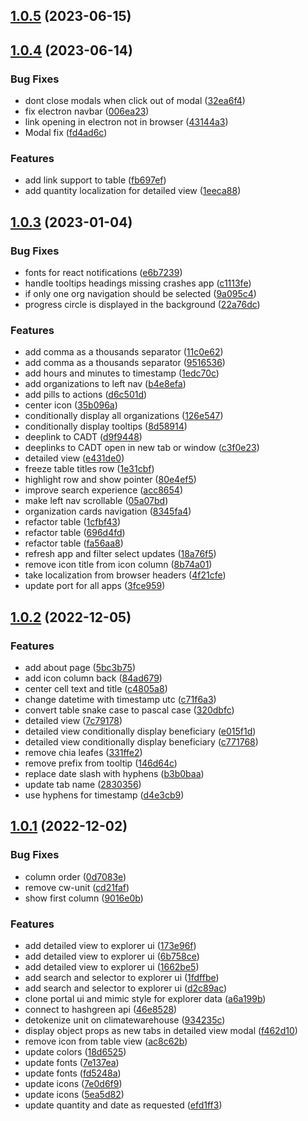 ## [1.0.5](https://github.com/Chia-Network/climate-explorer-ui/compare/1.0.4...1.0.5) (2023-06-15)



## [1.0.4](https://github.com/Chia-Network/climate-explorer-ui/compare/1.0.3...1.0.4) (2023-06-14)


### Bug Fixes

* dont close modals when click out of modal ([32ea6f4](https://github.com/Chia-Network/climate-explorer-ui/commit/32ea6f45e15475c4d61977af96d1b1a4a20a6b53))
* fix electron navbar ([006ea23](https://github.com/Chia-Network/climate-explorer-ui/commit/006ea23159bde7dcab392491580b1fed83c52c65))
* link opening in electron not in browser ([43144a3](https://github.com/Chia-Network/climate-explorer-ui/commit/43144a34480ca8a942a8f93441ad4e43925e0f96))
* Modal fix ([fd4ad6c](https://github.com/Chia-Network/climate-explorer-ui/commit/fd4ad6c9e5d0af97101193b5114c283eebc308fc))


### Features

* add link support to table ([fb697ef](https://github.com/Chia-Network/climate-explorer-ui/commit/fb697efba26d3b25e5148015db9c5f0839ab3ac0))
* add quantity localization for detailed view ([1eeca88](https://github.com/Chia-Network/climate-explorer-ui/commit/1eeca881eee4c3da6d0a0ab1447b9e1101dca57b))



## [1.0.3](https://github.com/Chia-Network/climate-explorer-ui/compare/1.0.2...1.0.3) (2023-01-04)


### Bug Fixes

* fonts for react notifications ([e6b7239](https://github.com/Chia-Network/climate-explorer-ui/commit/e6b72399e5eb0af344d7891ac02b241422b0851a))
* handle tooltips headings missing crashes app ([c1113fe](https://github.com/Chia-Network/climate-explorer-ui/commit/c1113fe8ce7725c346b65ac5cf512c8665d6b28d))
* if only one org navigation should be selected ([9a095c4](https://github.com/Chia-Network/climate-explorer-ui/commit/9a095c4b31b5f7b297a0bcc15e7f4ced85bddbca))
* progress circle is displayed in the background ([22a76dc](https://github.com/Chia-Network/climate-explorer-ui/commit/22a76dcd7131d59b9bcbe7a0f7b64c3fed0fae3a))


### Features

* add comma as a thousands separator ([11c0e62](https://github.com/Chia-Network/climate-explorer-ui/commit/11c0e622df4672bfc62936670e35d5a653684e9c))
* add comma as a thousands separator ([9516536](https://github.com/Chia-Network/climate-explorer-ui/commit/9516536065792ff47063c4c5fc68270f07cde761))
* add hours and minutes to timestamp ([1edc70c](https://github.com/Chia-Network/climate-explorer-ui/commit/1edc70c8a67dbf0b8806d525c03162b0a7caf8aa))
* add organizations to left nav ([b4e8efa](https://github.com/Chia-Network/climate-explorer-ui/commit/b4e8efa7c48d4fa8a6198dd2f77e1419055212bd))
* add pills to actions ([d6c501d](https://github.com/Chia-Network/climate-explorer-ui/commit/d6c501ddcce466ba339c2ab645fea49810b947e2))
* center icon ([35b096a](https://github.com/Chia-Network/climate-explorer-ui/commit/35b096ab388b74888ba75fb889eeaac9f532fded))
* conditionally display all organizations ([126e547](https://github.com/Chia-Network/climate-explorer-ui/commit/126e5477b97135caae3f976047df1fe44b8863e4))
* conditionally display tooltips ([8d58914](https://github.com/Chia-Network/climate-explorer-ui/commit/8d58914d77e50e953f925db80d70e02877683a71))
* deeplink to CADT ([d9f9448](https://github.com/Chia-Network/climate-explorer-ui/commit/d9f94485d063f355ec50273b05688acb991b57aa))
* deeplinks to CADT open in new tab or window ([c3f0e23](https://github.com/Chia-Network/climate-explorer-ui/commit/c3f0e23301a7ed604918b2343d3ed3e4b2b0303a))
* detailed view ([e431de0](https://github.com/Chia-Network/climate-explorer-ui/commit/e431de087abadd2bfc7815ca1d4aeb64899f1e80))
* freeze table titles row ([1e31cbf](https://github.com/Chia-Network/climate-explorer-ui/commit/1e31cbf60a18c463040da980afc77d118177093f))
* highlight row and show pointer ([80e4ef5](https://github.com/Chia-Network/climate-explorer-ui/commit/80e4ef5a90ee24e5b9f38f6dd25416a6156e3de9))
* improve search experience ([acc8654](https://github.com/Chia-Network/climate-explorer-ui/commit/acc8654020c15fe4038f5b2318f8898f25e99274))
* make left nav scrollable ([05a07bd](https://github.com/Chia-Network/climate-explorer-ui/commit/05a07bda99a9c0307fee8163bd3f6ff01c621659))
* organization cards navigation ([8345fa4](https://github.com/Chia-Network/climate-explorer-ui/commit/8345fa49c7279cdf8cbab05406830bdf90d6e4f3))
* refactor table ([1cfbf43](https://github.com/Chia-Network/climate-explorer-ui/commit/1cfbf43ae1c650470b15c6e359715ca36c26d338))
* refactor table ([696d4fd](https://github.com/Chia-Network/climate-explorer-ui/commit/696d4fda98f43f3e49e348052a1ae40442ed279f))
* refactor table ([fa56aa8](https://github.com/Chia-Network/climate-explorer-ui/commit/fa56aa83f0e5129e509f5b6ebd4ba34c026a71e1))
* refresh app and filter select updates ([18a76f5](https://github.com/Chia-Network/climate-explorer-ui/commit/18a76f5af453432f2885921e96c44fa65622a83d))
* remove icon title from icon column ([8b74a01](https://github.com/Chia-Network/climate-explorer-ui/commit/8b74a0164319853a38a61f9d9350cc705686937d))
* take localization from browser headers ([4f21cfe](https://github.com/Chia-Network/climate-explorer-ui/commit/4f21cfe79a645a990928c92333365e49dfe00133))
* update port for all apps ([3fce959](https://github.com/Chia-Network/climate-explorer-ui/commit/3fce959cb795f6236b0b27e51f15920ab0e9567b))



## [1.0.2](https://github.com/Chia-Network/climate-explorer-ui/compare/1.0.1...1.0.2) (2022-12-05)


### Features

* add about page ([5bc3b75](https://github.com/Chia-Network/climate-explorer-ui/commit/5bc3b75c7973b9102a0495646d597f4aac704698))
* add icon column back ([84ad679](https://github.com/Chia-Network/climate-explorer-ui/commit/84ad67984b77c9704e23690b4b26ca3dbb831599))
* center cell text and title ([c4805a8](https://github.com/Chia-Network/climate-explorer-ui/commit/c4805a84d0566123dffbe6b9055b14bd299fa718))
* change datetime with timestamp utc ([c71f6a3](https://github.com/Chia-Network/climate-explorer-ui/commit/c71f6a3583c0526ee1fcb43ae837d07a539972ac))
* convert table snake case to pascal case ([320dbfc](https://github.com/Chia-Network/climate-explorer-ui/commit/320dbfc68ddb163c41584f4d9f303c29fc4927a0))
* detailed view ([7c79178](https://github.com/Chia-Network/climate-explorer-ui/commit/7c79178d35838518a75f32a661511e99c85047c9))
* detailed view conditionally display beneficiary ([e015f1d](https://github.com/Chia-Network/climate-explorer-ui/commit/e015f1df8b81175d0de2e1f13f1b3332cc1721b3))
* detailed view conditionally display beneficiary ([c771768](https://github.com/Chia-Network/climate-explorer-ui/commit/c77176821ff4913022b8dec546a392c1d443b1a7))
* remove chia leafes ([331ffe2](https://github.com/Chia-Network/climate-explorer-ui/commit/331ffe203e75d21ffccc78f38cc0ad5558bb4492))
* remove prefix from tooltip ([146d64c](https://github.com/Chia-Network/climate-explorer-ui/commit/146d64cc929d6e6d1a421a2172d61633c883aaad))
* replace date slash with hyphens ([b3b0baa](https://github.com/Chia-Network/climate-explorer-ui/commit/b3b0baa43ca88b93e0d3ded0f542e34da59f4421))
* update tab name ([2830356](https://github.com/Chia-Network/climate-explorer-ui/commit/28303568984cd211370348d0d107f3263b384b99))
* use hyphens for timestamp ([d4e3cb9](https://github.com/Chia-Network/climate-explorer-ui/commit/d4e3cb9e603e2eea7e528eed5aedf58f6d87ea8e))



## [1.0.1](https://github.com/Chia-Network/climate-explorer-ui/compare/a6a199b5218f6b97f7e175057f3b2acfa16de0ad...1.0.1) (2022-12-02)


### Bug Fixes

* column order ([0d7083e](https://github.com/Chia-Network/climate-explorer-ui/commit/0d7083e0851e7ee56674531be695d7c77ec74878))
* remove cw-unit ([cd21faf](https://github.com/Chia-Network/climate-explorer-ui/commit/cd21faf547d19ecdf82d4b5605a614fa38587843))
* show first column ([9016e0b](https://github.com/Chia-Network/climate-explorer-ui/commit/9016e0bdccc970c622f05c9e08867b1384460061))


### Features

* add detailed view to explorer ui ([173e96f](https://github.com/Chia-Network/climate-explorer-ui/commit/173e96fb448c8f732aa0e0b0f4f52d55be450837))
* add detailed view to explorer ui ([6b758ce](https://github.com/Chia-Network/climate-explorer-ui/commit/6b758ce4ffd9b17fb1c332504291dbe9715ee13d))
* add detailed view to explorer ui ([1662be5](https://github.com/Chia-Network/climate-explorer-ui/commit/1662be55bd6e05a559ed59f93f85bb53cd1a94fb))
* add search and selector to explorer ui ([1fdffbe](https://github.com/Chia-Network/climate-explorer-ui/commit/1fdffbe5a2d4bd06b9e2e7ec44606b59cf619510))
* add search and selector to explorer ui ([d2c89ac](https://github.com/Chia-Network/climate-explorer-ui/commit/d2c89ac4c5a54130a2b22c473ea9ebf7a1b0dfca))
* clone portal ui and mimic style for explorer data ([a6a199b](https://github.com/Chia-Network/climate-explorer-ui/commit/a6a199b5218f6b97f7e175057f3b2acfa16de0ad))
* connect to hashgreen api ([46e8528](https://github.com/Chia-Network/climate-explorer-ui/commit/46e8528cad7431c95b153e305785ec086cb241a2))
* detokenize unit on climatewarehouse ([934235c](https://github.com/Chia-Network/climate-explorer-ui/commit/934235c4b120a9ed81451b5a38f97291e9ad3d30))
* display object props as new tabs in detailed view modal ([f462d10](https://github.com/Chia-Network/climate-explorer-ui/commit/f462d10333de9ddd059b67fbc26ee80cceabcdf1))
* remove icon from table view ([ac8c62b](https://github.com/Chia-Network/climate-explorer-ui/commit/ac8c62bb587ae288ecf0b410bad7b34c673d05ab))
* update colors ([18d6525](https://github.com/Chia-Network/climate-explorer-ui/commit/18d6525f5e193d9a898d448943987a3f19e141f7))
* update fonts ([7e137ea](https://github.com/Chia-Network/climate-explorer-ui/commit/7e137eafec7eea4cfc9e8b68e6b59fc7aed22534))
* update fonts ([fd5248a](https://github.com/Chia-Network/climate-explorer-ui/commit/fd5248af7ef371aac077b42f491cd238d5f3d3c6))
* update icons ([7e0d6f9](https://github.com/Chia-Network/climate-explorer-ui/commit/7e0d6f945d10dce594949ee5d86ecc3a737eb90b))
* update icons ([5ea5d82](https://github.com/Chia-Network/climate-explorer-ui/commit/5ea5d826406ca31f7f6c78dbf9d3f7bfe86124a8))
* update quantity and date as requested ([efd1ff3](https://github.com/Chia-Network/climate-explorer-ui/commit/efd1ff3b7b8834f1d9910280c096449c0bb7b6da))



